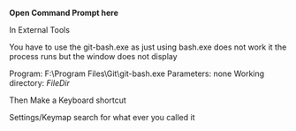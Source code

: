 **Open Command Prompt here**

In External Tools

You have to use the git-bash.exe as just using bash.exe does not work it the process runs but the window does not display

  Program: F:\Program Files\Git\git-bash.exe
  Parameters: none
  Working directory: $FileDir$

Then Make a Keyboard shortcut

Settings/Keymap search for what ever you called it